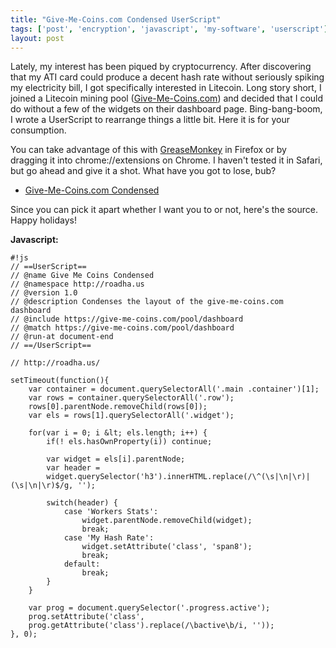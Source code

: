 ```yaml
---
title: "Give-Me-Coins.com Condensed UserScript"
tags: ['post', 'encryption', 'javascript', 'my-software', 'userscript']
layout: post
---
```


Lately, my interest has been piqued by cryptocurrency. After discovering
that my ATI card could produce a decent hash rate without seriously
spiking my electricity bill, I got specifically interested in Litecoin.
Long story short, I joined a Litecoin mining pool
([Give-Me-Coins.com](https://give-me-coins.com)) and decided that I
could do without a few of the widgets on their dashboard page.
Bing-bang-boom, I wrote a UserScript to rearrange things a little bit.
Here it is for your consumption.<!--more-->

You can take advantage of this with
[GreaseMonkey](http://greasespot.net/) in Firefox or by dragging it into
chrome://extensions on Chrome. I haven't tested it in Safari, but go
ahead and give it a shot. What have you got to lose, bub?

-   [Give-Me-Coins.com Condensed](https://greasyfork.org/en/scripts/4655-give-me-coins-condensed)

Since you can pick it apart whether I want you to or not, here's the
source. Happy holidays!

**Javascript:**

    #!js
    // ==UserScript==
    // @name Give Me Coins Condensed
    // @namespace http://roadha.us
    // @version 1.0
    // @description Condenses the layout of the give-me-coins.com dashboard
    // @include https://give-me-coins.com/pool/dashboard
    // @match https://give-me-coins.com/pool/dashboard
    // @run-at document-end
    // ==/UserScript==

    // http://roadha.us/

    setTimeout(function(){
        var container = document.querySelectorAll('.main .container')[1];
        var rows = container.querySelectorAll('.row');
        rows[0].parentNode.removeChild(rows[0]);
        var els = rows[1].querySelectorAll('.widget');

        for(var i = 0; i &lt; els.length; i++) {
            if(! els.hasOwnProperty(i)) continue;

            var widget = els[i].parentNode;
            var header =
            widget.querySelector('h3').innerHTML.replace(/\^(\s|\n|\r)|(\s|\n|\r)$/g, '');

            switch(header) {
                case 'Workers Stats':
                    widget.parentNode.removeChild(widget);
                    break;
                case 'My Hash Rate':
                    widget.setAttribute('class', 'span8');
                    break;
                default:
                    break;
            }
        }

        var prog = document.querySelector('.progress.active');
        prog.setAttribute('class',
        prog.getAttribute('class').replace(/\bactive\b/i, ''));
    }, 0);
